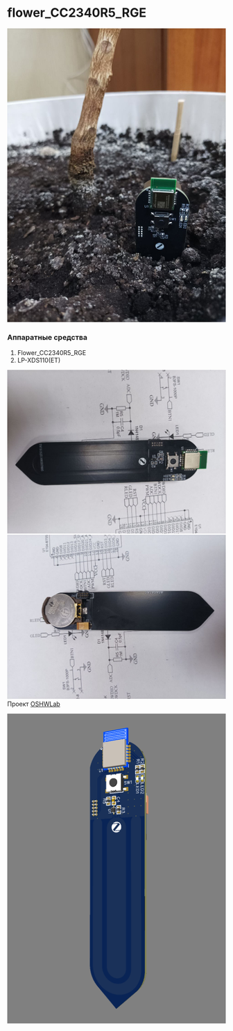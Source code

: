 # flower_CC2340R5_RGE
![](/images/photo_2025-10-31_19-16-54.jpg)
### Аппаратные средства
1. Flower_CC2340R5_RGE
2. LP-XDS110(ET)

![](/images/photo_2025-10-31_19-38-26.jpg)
![](/images/photo_2025-10-31_19-39-06.jpg)
Проект [OSHWLab](https://oshwlab.com/koptserg/zigbee_cc2340_cr2032)

![](/images/2025-10-31_194809.png)
